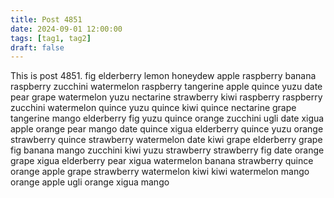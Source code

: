 ```yaml
---
title: Post 4851
date: 2024-09-01 12:00:00
tags: [tag1, tag2]
draft: false
---
```

This is post 4851.
fig
elderberry
lemon
honeydew
apple
raspberry
banana
raspberry
zucchini
watermelon
raspberry
tangerine
apple
quince
yuzu
date
pear
grape
watermelon
yuzu
nectarine
strawberry
kiwi
raspberry
raspberry
zucchini
watermelon
quince
yuzu
quince
kiwi
quince
nectarine
grape
tangerine
mango
elderberry
fig
yuzu
quince
orange
zucchini
ugli
date
xigua
apple
orange
pear
mango
date
quince
xigua
elderberry
quince
yuzu
orange
strawberry
quince
strawberry
watermelon
date
kiwi
grape
elderberry
grape
fig
banana
mango
zucchini
kiwi
yuzu
strawberry
strawberry
fig
date
orange
grape
xigua
elderberry
pear
xigua
watermelon
banana
strawberry
quince
orange
apple
grape
strawberry
watermelon
kiwi
kiwi
watermelon
mango
orange
apple
ugli
orange
xigua
mango
